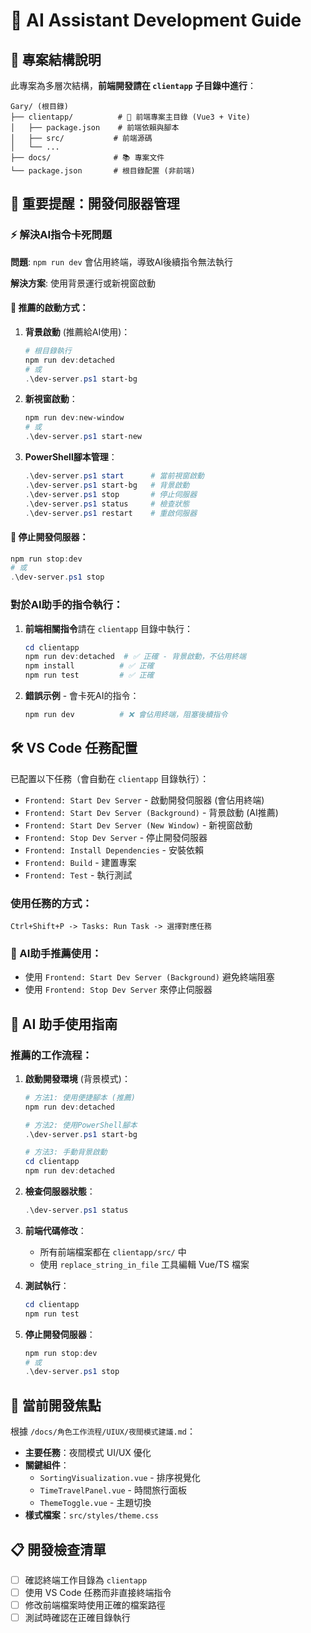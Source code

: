 # 🤖 AI Assistant Development Guide

## 📁 專案結構說明

此專案為多層次結構，**前端開發請在 `clientapp` 子目錄中進行**：

```
Gary/ (根目錄)
├── clientapp/          # 🎯 前端專案主目錄 (Vue3 + Vite)
│   ├── package.json    # 前端依賴與腳本
│   ├── src/           # 前端源碼
│   └── ...
├── docs/              # 📚 專案文件
└── package.json       # 根目錄配置 (非前端)
```

## 🚨 重要提醒：開發伺服器管理

### ⚡ 解決AI指令卡死問題

**問題**: `npm run dev` 會佔用終端，導致AI後續指令無法執行

**解決方案**: 使用背景運行或新視窗啟動

#### 🎯 推薦的啟動方式：

1. **背景啟動** (推薦給AI使用)：
   ```powershell
   # 根目錄執行
   npm run dev:detached
   # 或
   .\dev-server.ps1 start-bg
   ```

2. **新視窗啟動**：
   ```powershell
   npm run dev:new-window
   # 或
   .\dev-server.ps1 start-new
   ```

3. **PowerShell腳本管理**：
   ```powershell
   .\dev-server.ps1 start      # 當前視窗啟動
   .\dev-server.ps1 start-bg   # 背景啟動
   .\dev-server.ps1 stop       # 停止伺服器
   .\dev-server.ps1 status     # 檢查狀態
   .\dev-server.ps1 restart    # 重啟伺服器
   ```

#### 🛑 停止開發伺服器：
```powershell
npm run stop:dev
# 或
.\dev-server.ps1 stop
```

### 對於AI助手的指令執行：

1. **前端相關指令**請在 `clientapp` 目錄中執行：
   ```powershell
   cd clientapp
   npm run dev:detached  # ✅ 正確 - 背景啟動，不佔用終端
   npm install          # ✅ 正確
   npm run test         # ✅ 正確
   ```

2. **錯誤示例** - 會卡死AI的指令：
   ```powershell
   npm run dev          # ❌ 會佔用終端，阻塞後續指令
   ```

## 🛠️ VS Code 任務配置

已配置以下任務（會自動在 `clientapp` 目錄執行）：

- `Frontend: Start Dev Server` - 啟動開發伺服器 (會佔用終端)
- `Frontend: Start Dev Server (Background)` - 背景啟動 (AI推薦)
- `Frontend: Start Dev Server (New Window)` - 新視窗啟動
- `Frontend: Stop Dev Server` - 停止開發伺服器
- `Frontend: Install Dependencies` - 安裝依賴
- `Frontend: Build` - 建置專案
- `Frontend: Test` - 執行測試

### 使用任務的方式：
```
Ctrl+Shift+P -> Tasks: Run Task -> 選擇對應任務
```

### 🤖 AI助手推薦使用：
- 使用 `Frontend: Start Dev Server (Background)` 避免終端阻塞
- 使用 `Frontend: Stop Dev Server` 來停止伺服器

## 🤖 AI 助手使用指南

### 推薦的工作流程：

1. **啟動開發環境** (背景模式)：
   ```powershell
   # 方法1: 使用便捷腳本 (推薦)
   npm run dev:detached

   # 方法2: 使用PowerShell腳本
   .\dev-server.ps1 start-bg

   # 方法3: 手動背景啟動
   cd clientapp
   npm run dev:detached
   ```

2. **檢查伺服器狀態**：
   ```powershell
   .\dev-server.ps1 status
   ```

3. **前端代碼修改**：
   - 所有前端檔案都在 `clientapp/src/` 中
   - 使用 `replace_string_in_file` 工具編輯 Vue/TS 檔案

4. **測試執行**：
   ```powershell
   cd clientapp
   npm run test
   ```

5. **停止開發伺服器**：
   ```powershell
   npm run stop:dev
   # 或
   .\dev-server.ps1 stop
   ```

## 🎯 當前開發焦點

根據 `/docs/角色工作流程/UIUX/夜間模式建議.md`：

- **主要任務**：夜間模式 UI/UX 優化
- **關鍵組件**：
  - `SortingVisualization.vue` - 排序視覺化
  - `TimeTravelPanel.vue` - 時間旅行面板
  - `ThemeToggle.vue` - 主題切換
- **樣式檔案**：`src/styles/theme.css`

## 📋 開發檢查清單

- [ ] 確認終端工作目錄為 `clientapp`
- [ ] 使用 VS Code 任務而非直接終端指令
- [ ] 修改前端檔案時使用正確的檔案路徑
- [ ] 測試時確認在正確目錄執行
